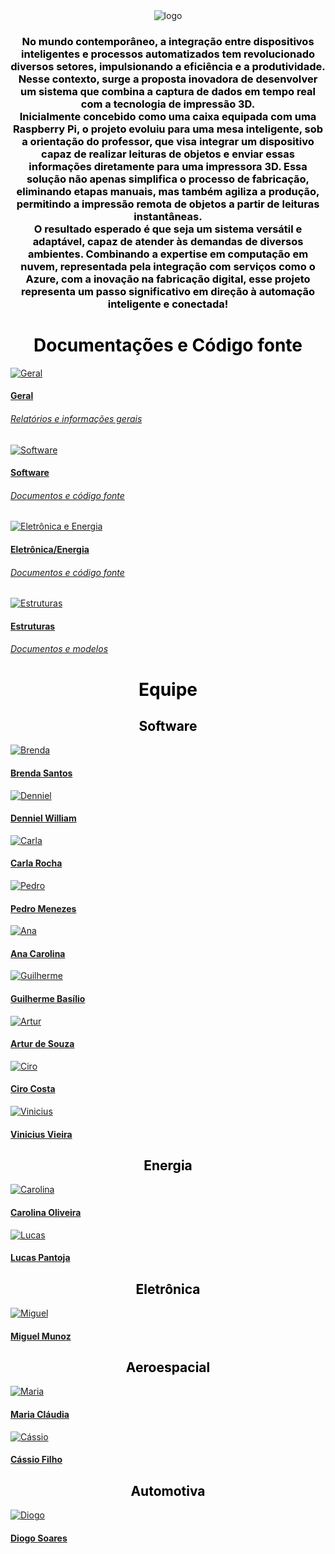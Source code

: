<div>
  <center>
  <img class="photo" src="assets/communication-box-logo.png" alt="logo">
  <h3 style="color: #000000; text-align: center">
No mundo contemporâneo, a integração entre dispositivos inteligentes e processos automatizados tem revolucionado diversos setores, impulsionando a eficiência e a produtividade. Nesse contexto, surge a proposta inovadora de desenvolver um sistema que combina a captura de dados em tempo real com a tecnologia de impressão 3D. 
<br>
Inicialmente concebido como uma caixa equipada com uma Raspberry Pi, o projeto evoluiu para uma mesa inteligente, sob a orientação do professor, que visa integrar um dispositivo capaz de realizar leituras de objetos e enviar essas informações diretamente para uma impressora 3D. Essa solução não apenas simplifica o processo de fabricação, eliminando etapas manuais, mas também agiliza a produção, permitindo a impressão remota de objetos a partir de leituras instantâneas. 
<br>
O resultado esperado é que seja um sistema versátil e adaptável, capaz de atender às demandas de diversos ambientes. Combinando a expertise em computação em nuvem, representada pela integração com serviços como o Azure, com a inovação na fabricação digital, esse projeto representa um passo significativo em direção à automação inteligente e conectada!
  </h3>
</div>

<div>
<h1 style="color: #000000; font-weight: bold; text-align: center"> Documentações e Código fonte </h1>
<div class="pictures">
<a href="https://gitlab.com/fga-pi2/semestre-2024-1/grupo-08/communication-box/-/tree/main/docs/geral?ref_type=heads">
  <div class="repo-border">
	<img class="photoRepo" src="https://cdn-icons-png.flaticon.com/512/25/25231.png" alt="Geral">
  </div>
	<h4 class="legenda">Geral</h4>
	<h6 class=legenda>Relatórios e informações gerais</h6>
</a>
<a href="https://gitlab.com/fga-pi2/semestre-2024-1/grupo-08/communication-box/-/tree/main/docs/software?ref_type=heads">
  <div class="repo-border">
	<img class="photoRepo" src="https://cdn-icons-png.flaticon.com/512/25/25231.png" alt="Software">
  </div>
	<h4 class="legenda">Software</h4>
	<h6 class=legenda>Documentos e código fonte</h6>
</a>
<a href="https://gitlab.com/fga-pi2/semestre-2024-1/grupo-08/communication-box/-/tree/main/docs/eletronica-energia?ref_type=heads">
  <div class="repo-border">
	<img class="photoRepo" src="https://cdn-icons-png.flaticon.com/512/25/25231.png" alt="Eletrônica e Energia">
  </div>
	<h4 class="legenda">Eletrônica/Energia</h4>
	<h6 class=legenda>Documentos e código fonte</h6>
</a>
<a href="https://gitlab.com/fga-pi2/semestre-2024-1/grupo-08/communication-box/-/tree/main/docs/estruturas?ref_type=heads">
  <div class="repo-border">
	<img class="photoRepo" src="https://cdn-icons-png.flaticon.com/512/25/25231.png" alt="Estruturas">
  </div>
	<h4 class="legenda">Estruturas</h4>
	<h6 class=legenda>Documentos e modelos</h6>
</a>
</div>
</div>

<div>
<h1 style="color: #000000; font-weight: bold; text-align: center"> Equipe </h1>
<h2 style="color: #000000; text-align: center"> Software </h2>
<div class="pictures">
<a class="pessoa" href="https://gitlab.com/brendavsantos">
  <div class="photo-border">
    <img class="photo" src="assets/membros/brenda.jpeg" alt="Brenda">
  </div>
  <h4 class="legenda">Brenda Santos</h4>
</a>
<a class="pessoa" href="https://gitlab.com/dennielwilliam">
  <div class="photo-border">
    <img class="photo" src="assets/membros/denniel.jpeg" alt="Denniel">
  </div class="container-legenda" >
  <h4 class="legenda">Denniel William</h4>
</a>
<a class="pessoa" href="https://gitlab.com/Carlacangussu">
  <div class="photo-border">
    <img class="photo" src="assets/membros/Carla.JPG" alt="Carla">
  </div>
  <h4 class="legenda">Carla Rocha</h4>
</a>
<a class="pessoa" href="https://gitlab.com/pemiinem">
  <div class="photo-border">
    <img class="photo" src="assets/membros/pedro.png" alt="Pedro">
  </div>
  <h4 class="legenda">Pedro Menezes</h4>
</a>
<a class="pessoa" href="https://gitlab.com/AnaCarolinaRodriguesLeite">
  <div class="photo-border">
    <img class="photo" src="assets/membros/Ana.jpg" alt="Ana">
  </div>
  <h4 class="legenda">Ana Carolina</h4>
</a>
<a class="pessoa" href="https://gitlab.com/GuilhermeBES">
  <div class="photo-border">
    <img class="photo" src="assets/membros/Guilherme.jpg" alt="Guilherme">
  </div>
  <h4 class="legenda">Guilherme Basílio</h4>
</a>
<a class="pessoa" href="https://gitlab.com/art_42">
  <div class="photo-border">
    <img class="photo" src="assets/membros/Artur.png" alt="Artur">
  </div>
  <h4 class="legenda">Artur de Souza</h4>
</a>
<a class="pessoa" href="https://gitlab.com/ciro-c">
  <div class="photo-border">
    <img class="photo" src="https://gitlab.com/uploads/-/system/user/avatar/6454030/avatar.png?width=800" alt="Ciro">
  </div>
  <h4 class="legenda">Ciro Costa</h4>
</a>
<a class="pessoa" href="https://gitlab.com/viniciusvieira00">
  <div class="photo-border">
    <img class="photo" src="assets/membros/vinicius.jpeg" alt="Vinicius">
  </div>
  <h4 class="legenda">Vinicius Vieira</h4>
</a>
</div>
</div>

<h2 style="color: #000000; text-align: center"> Energia </h2>
<div class="pictures">
<a class="pessoa" href="https://gitlab.com/carolinaroliveira02">
  <div class="photo-border">
    <img class="photo" src="assets/membros/Carolina.jpg" alt="Carolina">
  </div>
  <h4 class="legenda">Carolina Oliveira</h4>
</a>
<a class="pessoa" href="https://gitlab.com/lcs.pantoja.silva">
  <div class="photo-border">
    <img class="photo" src="assets/membros/Lucas.jpeg" alt="Lucas">
  </div>
  <h4 class="legenda">Lucas Pantoja</h4>
</a>
</div>

<h2 style="color: #000000; text-align: center"> Eletrônica </h2>
<div class="pictures">
<a class="pessoa" href="https://gitlab.com/migueleparra">
  <div class="photo-border">
    <img class="photo" src="assets/membros/Miguel.jpeg" alt="Miguel">
  </div>
  <h4 class="legenda">Miguel Munoz</h4>
</a>
</div>

<h2 style="color: #000000; text-align: center"> Aeroespacial </h2>
<div class="pictures">
<a class="pessoa" href="https://gitlab.com/mariaclaudialgaspar">
  <div class="photo-border">
    <img class="photo" src="assets/membros/MariaClaudia.jpeg" alt="Maria">
  </div>
  <h4 class="legenda">Maria Cláudia</h4>
</a>
<a class="pessoa" href="https://gitlab.com/">
  <div class="photo-border">
    <img class="photo" src="assets/membros/Cassio.jpg" alt="Cássio">
  </div>
  <h4 class="legenda">Cássio Filho</h4>
</a>
</div>

<h2 style="color: #000000; text-align: center"> Automotiva </h2>
<div class="pictures">
<a class="pessoa" href="https://gitlab.com/soaressc321">
  <div class="photo-border">
    <img class="photo" src="assets/membros/diogo.jpeg" alt="Diogo">
  </div>
  <h4 class="legenda">Diogo Soares</h4>
</a>
</div>
</div>

